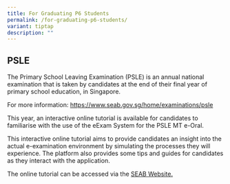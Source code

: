 ```yaml
---
title: For Graduating P6 Students
permalink: /for-graduating-p6-students/
variant: tiptap
description: ""
---
```

<h2>PSLE</h2>
<p>The Primary School Leaving Examination (PSLE) is an annual national examination&nbsp;that
is taken by candidates&nbsp;at the end of their final year of primary school
education, in Singapore.&nbsp;</p>
<p>For more information: <a href="https://www.seab.gov.sg/home/examinations/psle" rel="noopener nofollow" target="_blank">https://www.seab.gov.sg/home/examinations/psle</a>
</p>
<p>This year, an interactive online tutorial is available for candidates
to familiarise with the use of the eExam System for the PSLE MT e-Oral.</p>
<p>This interactive online tutorial aims to provide candidates an insight
into the actual e-examination environment by simulating the processes they
will experience. The platform also provides some tips and guides for candidates
as they interact with the application.</p>
<p>The online tutorial can be accessed via the <a href="https://www.seab.gov.sg/home/examinations/e-exam-resources" rel="noopener nofollow" target="_blank">SEAB Website.</a>
</p>
<p></p>